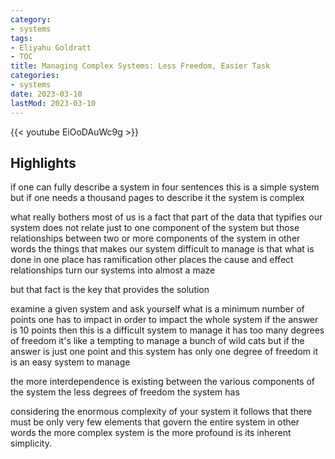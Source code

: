 ```yaml
---
category:
- systems
tags:
- Eliyahu Goldratt
- TOC
title: Managing Complex Systems: Less Freedom, Easier Task
categories:
- systems
date: 2023-03-10
lastMod: 2023-03-10
---
```

{{< youtube EiOoDAuWc9g >}}

## Highlights

if one can fully describe a system in four sentences this is a simple system but if one needs a thousand pages to describe it the system is complex

what really bothers most of us is a fact that part of the data that typifies our system does not relate just to one component of the system but those relationships between two or more components of the system in other words the things that makes our system difficult to manage is that what is done in one place has ramification other places the cause and effect relationships turn our systems into almost a maze

but that fact is the key that provides the solution

examine a given system and ask yourself what is a minimum number of points one has to impact in order to impact the whole system if the answer is 10 points then this is a difficult system to manage it has too many degrees of freedom it's like a tempting to manage a bunch of wild cats but if the answer is just one point and this system has only one degree of freedom it is an easy system to manage

the more interdependence is existing between the various components of the system the less degrees of freedom the system has

considering the enormous complexity of your system it follows that there must be only very few elements that govern the entire system in other words the more complex system is the more profound is its inherent simplicity.
